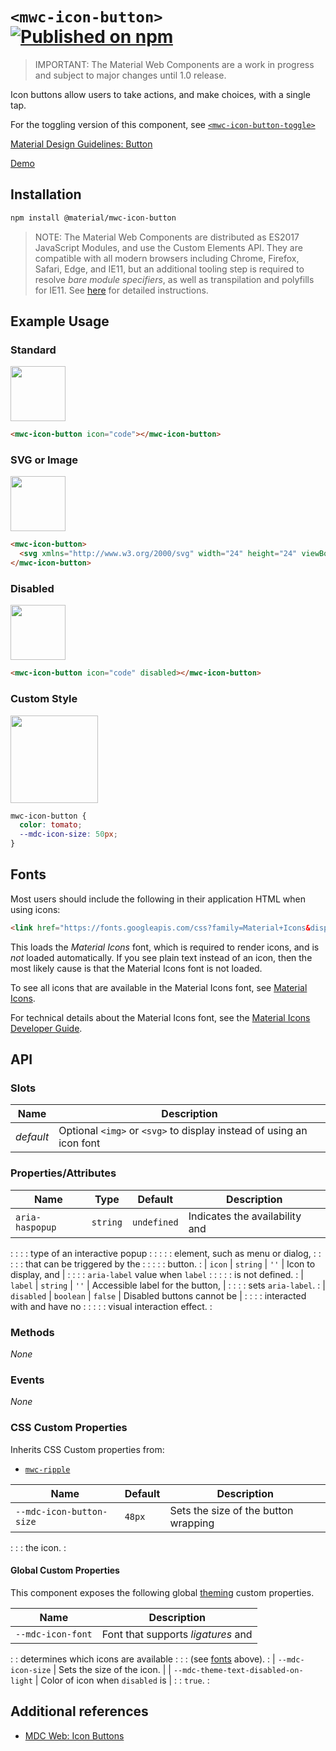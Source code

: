 # `<mwc-icon-button>` [![Published on npm](https://img.shields.io/npm/v/@material/mwc-icon-button.svg)](https://www.npmjs.com/package/@material/mwc-icon-button)
> IMPORTANT: The Material Web Components are a work in progress and subject to
> major changes until 1.0 release.

Icon buttons allow users to take actions, and make choices, with a single tap.

For the toggling version of this component, see
[`<mwc-icon-button-toggle>`](https://github.com/material-components/material-components-web-components/tree/master/packages/icon-button-toggle/)

[Material Design Guidelines: Button](https://material.io/design/components/buttons.html)

[Demo](https://material-components.github.io/material-web/demos/icon-button/)

## Installation

```sh
npm install @material/mwc-icon-button
```

> NOTE: The Material Web Components are distributed as ES2017 JavaScript
> Modules, and use the Custom Elements API. They are compatible with all modern
> browsers including Chrome, Firefox, Safari, Edge, and IE11, but an additional
> tooling step is required to resolve *bare module specifiers*, as well as
> transpilation and polyfills for IE11. See
> [here](https://github.com/material-components/material-components-web-components#quick-start)
> for detailed instructions.

## Example Usage

### Standard

<img src="images/standard.png" height="88px">

```html
<mwc-icon-button icon="code"></mwc-icon-button>
```

### SVG or Image

<img src="images/svg.png" height="88px">

```html
<mwc-icon-button>
  <svg xmlns="http://www.w3.org/2000/svg" width="24" height="24" viewBox="0 0 24 24"><path d="M0 0h24v24H0z" fill="none"/><path d="M12 2C6.48 2 2 6.48 2 12s4.48 10 10 10 10-4.48 10-10S17.52 2 12 2zm-2 15l-5-5 1.41-1.41L10 14.17l7.59-7.59L19 8l-9 9z"/></svg>
</mwc-icon-button>
```

### Disabled

<img src="images/disabled.png" height="88px">

```html
<mwc-icon-button icon="code" disabled></mwc-icon-button>
```

### Custom Style

<img src="images/custom_color.png" height="140px">

```css
mwc-icon-button {
  color: tomato;
  --mdc-icon-size: 50px;
}
```

## Fonts

Most users should include the following in their application HTML when using
icons:

```html
<link href="https://fonts.googleapis.com/css?family=Material+Icons&display=block" rel="stylesheet">
```

This loads the *Material Icons* font, which is required to render icons, and is
*not* loaded automatically. If you see plain text instead of an icon, then the
most likely cause is that the Material Icons font is not loaded.

To see all icons that are available in the Material Icons font, see
[Material Icons](https://material.io/resources/icons/).

For technical details about the Material Icons font, see the
[Material Icons Developer Guide](https://google.github.io/material-design-icons/).

## API

### Slots

Name      | Description
--------- | --------------------------------------------------------------------
_default_ | Optional `<img>` or `<svg>` to display instead of using an icon font

### Properties/Attributes

| Name            | Type      | Default     | Description                      |
| --------------- | --------- | ----------- | -------------------------------- |
| `aria-haspopup` | `string`  | `undefined` | Indicates the availability and   |
:                 :           :             : type of an interactive popup     :
:                 :           :             : element, such as menu or dialog, :
:                 :           :             : that can be triggered by the     :
:                 :           :             : button.                          :
| `icon`          | `string`  | `''`        | Icon to display, and             |
:                 :           :             : `aria-label` value when `label`  :
:                 :           :             : is not defined.                  :
| `label`         | `string`  | `''`        | Accessible label for the button, |
:                 :           :             : sets `aria-label`.               :
| `disabled`      | `boolean` | `false`     | Disabled buttons cannot be       |
:                 :           :             : interacted with and have no      :
:                 :           :             : visual interaction effect.       :

### Methods

*None*

### Events

*None*

### CSS Custom Properties

Inherits CSS Custom properties from:

*   [`mwc-ripple`](https://github.com/material-components/material-components-web-components/tree/master/packages/ripple)

| Name                     | Default | Description                          |
| ------------------------ | ------- | ------------------------------------ |
| `--mdc-icon-button-size` | `48px`  | Sets the size of the button wrapping |
:                          :         : the icon.                            :

#### Global Custom Properties

This component exposes the following global
[theming](https://github.com/material-components/material-components-web-components/blob/master/docs/theming.md)
custom properties.

| Name                                 | Description                          |
| ------------------------------------ | ------------------------------------ |
| `--mdc-icon-font`                    | Font that supports *ligatures* and   |
:                                      : determines which icons are available :
:                                      : (see [fonts](#fonts) above).         :
| `--mdc-icon-size`                    | Sets the size of the icon.           |
| `--mdc-theme-text-disabled-on-light` | Color of icon when `disabled` is     |
:                                      : `true`.                              :

## Additional references

-   [MDC Web: Icon Buttons](https://material.io/develop/web/components/buttons/icon-buttons/)
